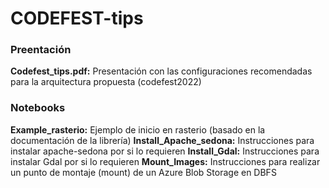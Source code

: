 # CODEFEST-tips

### Preentación
**Codefest_tips.pdf:** Presentación con las configuraciones recomendadas para la arquitectura  propuesta (codefest2022)

### Notebooks
**Example_rasterio:** Ejemplo de inicio en rasterio (basado en la documentación de la librería)
**Install_Apache_sedona:** Instrucciones para instalar apache-sedona por si lo requieren
**Install_Gdal:** Instrucciones para instalar Gdal por si lo requieren
**Mount_Images:** Instrucciones para realizar un punto de montaje (mount) de un Azure Blob Storage en DBFS
